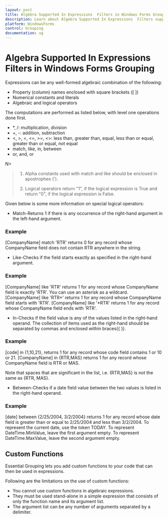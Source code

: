 ```yaml
---
layout: post
title: Algebra Supported In Expressions  Filters in Windows Forms Grouping control | Syncfusion
description: Learn about Algebra Supported In Expressions  Filters support in Syncfusion Windows Forms Grouping control and more details.
platform: WindowsForms
control: Grouping
documentation: ug
---
```


# Algebra Supported In Expressions  Filters in Windows Forms Grouping

Expressions can be any well-formed algebraic combination of the following: 

* Property (column) names enclosed with square brackets ([ ]) 
* Numerical constants and literals 
* Algebraic and logical operators

The computations are performed as listed below, with level one operations done first. 

* *, /: multiplication, division 
* +, -: addition, subtraction 
* <, >, =, <=, >=, <>: less than, greater than, equal, less than or equal, greater than or equal, not equal
* match, like, in, between 
* or, and, or

N>
>
> 1. Alpha constants used with match and like should be enclosed in apostrophes (').
>
> 2. Logical operators return "1", if the logical expression is True and return "0", if the logical expression is False.



Given below is some more information on special logical operators:

* Match-Returns 1 if there is any occurrence of the right-hand argument in the left-hand argument. 



### Example

[CompanyName] match 'RTR' returns 0 for any record whose CompanyName field does not contain RTR anywhere in the string. 

* Like-Checks if the field starts exactly as specified in the right-hand argument. 



### Example 

[CompanyName] like 'RTR' returns 1 for any record whose CompanyName field is exactly 'RTR'. You can use an asterisk as a wildcard. [CompanyName] like 'RTR*' returns 1 for any record whose CompanyName field starts with 'RTR'. [CompanyName] like '*RTR' returns 1 for any record whose CompanyName field ends with 'RTR'. 

* In-Checks if the field value is any of the values listed in the right-hand operand. The collection of items used as the right-hand should be separated by commas and enclosed within braces({ }). 



### Example 

[code] in {1,10,21}, returns 1 for any record whose code field contains 1 or 10 or 21. [CompanyName] in {RTR,MAS} returns 1 for any record whose CompanyName field is RTR or MAS. 



 Note that spaces that are significant in the list, i.e. {RTR,MAS} is not the same as {RTR, MAS}. 



* Between-Checks if a date field value between the two values is listed in the right-hand operand. 



### Example

[date] between {2/25/2004, 3/2/2004} returns 1 for any record whose date field is greater than or equal to 2/25/2004 and less than 3/2/2004. To represent the current date, use the token TODAY. To represent DateTime.MinValue, leave the first argument empty. To represent DateTime.MaxValue, leave the second argument empty. 



## Custom Functions

Essential Grouping lets you add custom functions to your code that can then be used in expressions. 

Following are the limitations on the use of custom functions: 

* You cannot use custom functions in algebraic expressions. 
* They must be used stand-alone in a simple expression that consists of only the function name and its argument list. 
* The argument list can be any number of arguments separated by a delimiter. 
